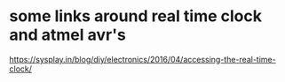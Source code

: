some links around real time clock and atmel avr's
=================================================

https://sysplay.in/blog/diy/electronics/2016/04/accessing-the-real-time-clock/
